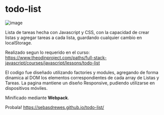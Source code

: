 # todo-list
![image](https://user-images.githubusercontent.com/81722772/121596176-82a66900-ca15-11eb-975a-0963b32d3e28.png)

Lista de tareas hecha con Javascript y CSS, con la capacidad de crear listas y agregar tareas a cada lista, guardando cualquier cambio en localStorage.

Realizado segun lo requerido en el curso: https://www.theodinproject.com/paths/full-stack-javascript/courses/javascript/lessons/todo-list

El codigo fue diseñado utilizando factories y modules, agregando de forma dinamica al DOM los elementos correspondientes de cada array de Listas y Tareas.
La pagina mantiene un diseño Responsive, pudiendo utilizarse en dispositivos móviles.

Minificado mediante **Webpack**.

Probala! https://sebasdrewes.github.io/todo-list/

